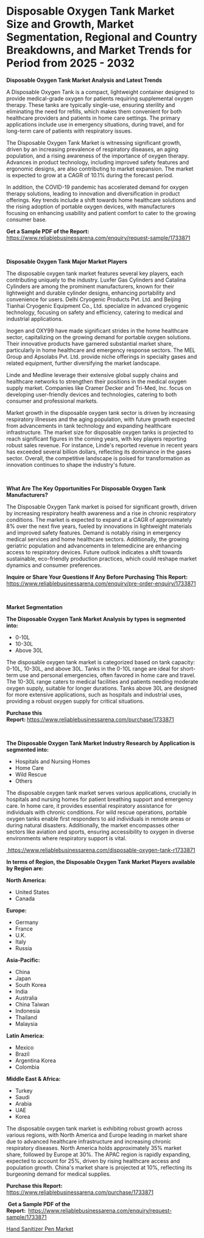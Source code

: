 <p><h1>Disposable Oxygen Tank Market Size and Growth, Market Segmentation, Regional and Country Breakdowns, and Market Trends for Period from 2025 -  2032</h1></p><p><strong>Disposable Oxygen Tank Market Analysis and Latest Trends</strong></p>
<p><p>A Disposable Oxygen Tank is a compact, lightweight container designed to provide medical-grade oxygen for patients requiring supplemental oxygen therapy. These tanks are typically single-use, ensuring sterility and eliminating the need for refills, which makes them convenient for both healthcare providers and patients in home care settings. The primary applications include use in emergency situations, during travel, and for long-term care of patients with respiratory issues.</p><p>The Disposable Oxygen Tank Market is witnessing significant growth, driven by an increasing prevalence of respiratory diseases, an aging population, and a rising awareness of the importance of oxygen therapy. Advances in product technology, including improved safety features and ergonomic designs, are also contributing to market expansion. The market is expected to grow at a CAGR of 10.1% during the forecast period. </p><p>In addition, the COVID-19 pandemic has accelerated demand for oxygen therapy solutions, leading to innovation and diversification in product offerings. Key trends include a shift towards home healthcare solutions and the rising adoption of portable oxygen devices, with manufacturers focusing on enhancing usability and patient comfort to cater to the growing consumer base.</p></p>
<p><strong>Get a Sample PDF of the Report:&nbsp;</strong> <a href="https://www.reliablebusinessarena.com/enquiry/request-sample/1733871?utm_campaign=2341&utm_medium=2&utm_source=Github&utm_content=ia&utm_term=08022025&utm_id=disposable-oxygen-tank">https://www.reliablebusinessarena.com/enquiry/request-sample/1733871</a></p>
<p>&nbsp;</p>
<p><strong>Disposable Oxygen Tank Major Market Players</strong></p>
<p><p>The disposable oxygen tank market features several key players, each contributing uniquely to the industry. Luxfer Gas Cylinders and Catalina Cylinders are among the prominent manufacturers, known for their lightweight and durable cylinder designs, enhancing portability and convenience for users. Delhi Cryogenic Products Pvt. Ltd. and Beijing Tianhai Cryogenic Equipment Co., Ltd. specialize in advanced cryogenic technology, focusing on safety and efficiency, catering to medical and industrial applications.</p><p>Inogen and OXY99 have made significant strides in the home healthcare sector, capitalizing on the growing demand for portable oxygen solutions. Their innovative products have garnered substantial market share, particularly in home healthcare and emergency response sectors. The MEL Group and Apsolabs Pvt. Ltd. provide niche offerings in specialty gases and related equipment, further diversifying the market landscape.</p><p>Linde and Medline leverage their extensive global supply chains and healthcare networks to strengthen their positions in the medical oxygen supply market. Companies like Cramer Decker and Tri-Med, Inc. focus on developing user-friendly devices and technologies, catering to both consumer and professional markets.</p><p>Market growth in the disposable oxygen tank sector is driven by increasing respiratory illnesses and the aging population, with future growth expected from advancements in tank technology and expanding healthcare infrastructure. The market size for disposable oxygen tanks is projected to reach significant figures in the coming years, with key players reporting robust sales revenue. For instance, Linde's reported revenue in recent years has exceeded several billion dollars, reflecting its dominance in the gases sector. Overall, the competitive landscape is poised for transformation as innovation continues to shape the industry's future.</p></p>
<p>&nbsp;</p>
<p><strong>What Are The Key Opportunities For Disposable Oxygen Tank Manufacturers?</strong></p>
<p><p>The Disposable Oxygen Tank market is poised for significant growth, driven by increasing respiratory health awareness and a rise in chronic respiratory conditions. The market is expected to expand at a CAGR of approximately 8% over the next five years, fueled by innovations in lightweight materials and improved safety features. Demand is notably rising in emergency medical services and home healthcare sectors. Additionally, the growing geriatric population and advancements in telemedicine are enhancing access to respiratory devices. Future outlook indicates a shift towards sustainable, eco-friendly production practices, which could reshape market dynamics and consumer preferences.</p></p>
<p><strong>Inquire or Share Your Questions If Any Before Purchasing This Report:</strong> <a href="https://www.reliablebusinessarena.com/enquiry/pre-order-enquiry/1733871?utm_campaign=2341&utm_medium=2&utm_source=Github&utm_content=ia&utm_term=08022025&utm_id=disposable-oxygen-tank">https://www.reliablebusinessarena.com/enquiry/pre-order-enquiry/1733871</a></p>
<p>&nbsp;</p>
<p><strong>Market Segmentation</strong></p>
<p><strong>The Disposable Oxygen Tank Market Analysis by types is segmented into:</strong></p>
<p><ul><li>0-10L</li><li>10-30L</li><li>Above 30L</li></ul></p>
<p><p>The disposable oxygen tank market is categorized based on tank capacity: 0-10L, 10-30L, and above 30L. Tanks in the 0-10L range are ideal for short-term use and personal emergencies, often favored in home care and travel. The 10-30L range caters to medical facilities and patients needing moderate oxygen supply, suitable for longer durations. Tanks above 30L are designed for more extensive applications, such as hospitals and industrial uses, providing a robust oxygen supply for critical situations.</p></p>
<p><strong>Purchase this Report:&nbsp;</strong><a href="https://www.reliablebusinessarena.com/purchase/1733871?utm_campaign=2341&utm_medium=2&utm_source=Github&utm_content=ia&utm_term=08022025&utm_id=disposable-oxygen-tank">https://www.reliablebusinessarena.com/purchase/1733871</a></p>
<p>&nbsp;</p>
<p><strong>The Disposable Oxygen Tank Market Industry Research by Application is segmented into:</strong></p>
<p><ul><li>Hospitals and Nursing Homes</li><li>Home Care</li><li>Wild Rescue</li><li>Others</li></ul></p>
<p><p>The disposable oxygen tank market serves various applications, crucially in hospitals and nursing homes for patient breathing support and emergency care. In home care, it provides essential respiratory assistance for individuals with chronic conditions. For wild rescue operations, portable oxygen tanks enable first responders to aid individuals in remote areas or during natural disasters. Additionally, the market encompasses other sectors like aviation and sports, ensuring accessibility to oxygen in diverse environments where respiratory support is vital.</p></p>
<p><a href="https://www.reliablebusinessarena.com/disposable-oxygen-tank-r1733871?utm_campaign=2341&utm_medium=2&utm_source=Github&utm_content=ia&utm_term=08022025&utm_id=disposable-oxygen-tank">&nbsp;https://www.reliablebusinessarena.com/disposable-oxygen-tank-r1733871</a></p>
<p><strong>In terms of Region, the Disposable Oxygen Tank Market Players available by Region are:</strong></p>
<p>
    <p> <strong> North America: </strong>
        <ul>
            <li>United States</li>
            <li>Canada</li>
        </ul>
        </p> 
    <p> <strong> Europe: </strong>
        <ul>
            <li>Germany</li>
            <li>France</li>
            <li>U.K.</li>
            <li>Italy</li>
            <li>Russia</li>
        </ul>
        </p> 
    <p> <strong> Asia-Pacific: </strong>
        <ul>
            <li>China</li>
            <li>Japan</li>
            <li>South Korea</li>
            <li>India</li>
            <li>Australia</li>
            <li>China Taiwan</li>
            <li>Indonesia</li>
            <li>Thailand</li>
            <li>Malaysia</li>
        </ul>
        </p> 
    <p> <strong> Latin America: </strong>
        <ul>
            <li>Mexico</li>
            <li>Brazil</li>
            <li>Argentina Korea</li>
            <li>Colombia</li>
        </ul>
        </p> 
    <p> <strong> Middle East & Africa: </strong>
        <ul>
            <li>Turkey</li>
            <li>Saudi</li>
            <li>Arabia</li>
            <li>UAE</li>
            <li>Korea</li>
        </ul>
    </p>
    </p>
<p><p>The disposable oxygen tank market is exhibiting robust growth across various regions, with North America and Europe leading in market share due to advanced healthcare infrastructure and increasing chronic respiratory diseases. North America holds approximately 35% market share, followed by Europe at 30%. The APAC region is rapidly expanding, expected to account for 25%, driven by rising healthcare access and population growth. China's market share is projected at 10%, reflecting its burgeoning demand for medical supplies.</p></p>
<p><strong>Purchase this Report: </strong><a href="https://www.reliablebusinessarena.com/purchase/1733871?utm_campaign=2341&utm_medium=2&utm_source=Github&utm_content=ia&utm_term=08022025&utm_id=disposable-oxygen-tank">https://www.reliablebusinessarena.com/purchase/1733871</a></p>
<p>&nbsp;<strong>Get a Sample PDF of the Report:&nbsp;&nbsp;</strong><a href="https://www.reliablebusinessarena.com/enquiry/request-sample/1733871?utm_campaign=2341&utm_medium=2&utm_source=Github&utm_content=ia&utm_term=08022025&utm_id=disposable-oxygen-tank">https://www.reliablebusinessarena.com/enquiry/request-sample/1733871</a></p>
<p><strong></strong></p>
<p><p><a href="https://github.com/jaquelynhasenaue8/Market-Research-Report-List-1/blob/main/hand-sanitizer-pen-market.md?utm_campaign=2341&utm_medium=2&utm_source=Github&utm_content=ia&utm_term=08022025&utm_id=disposable-oxygen-tank">Hand Sanitizer Pen Market</a></p></p>
